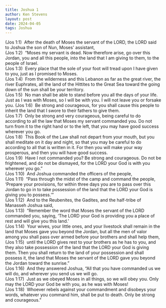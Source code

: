 ```yaml
---
title: Joshua 1
author: Ken Stevens
layout: post
date: 2024-04-05 
tags: Joshua
---
```

 (Jos 1:1)  After the death of Moses the servant of the LORD, the LORD said to Joshua the son of Nun, Moses' assistant,
 <br>
(Jos 1:2)  “Moses my servant is dead. Now therefore arise, go over this Jordan, you and all this people, into the land that I am giving to them, to the people of Israel.
<br>
(Jos 1:3)  Every place that the sole of your foot will tread upon I have given to you, just as I promised to Moses.
<br>
(Jos 1:4)  From the wilderness and this Lebanon as far as the great river, the river Euphrates, all the land of the Hittites to the Great Sea toward the going down of the sun shall be your territory.
<br>
(Jos 1:5)  No man shall be able to stand before you all the days of your life. Just as I was with Moses, so I will be with you. I will not leave you or forsake you.
<be>
(Jos 1:6)  Be strong and courageous, for you shall cause this people to inherit the land that I swore to their fathers to give them.
<br>
(Jos 1:7)  Only be strong and very courageous, being careful to do according to all the law that Moses my servant commanded you. Do not turn from it to the right hand or to the left, that you may have good success wherever you go.
<br>
(Jos 1:8)  This Book of the Law shall not depart from your mouth, but you shall meditate on it day and night, so that you may be careful to do according to all that is written in it. For then you will make your way prosperous, and then you will have good success.
<br>
(Jos 1:9)  Have I not commanded you? Be strong and courageous. Do not be frightened, and do not be dismayed, for the LORD your God is with you wherever you go.”
<br>
(Jos 1:10)  And Joshua commanded the officers of the people,
<br>
(Jos 1:11)  “Pass through the midst of the camp and command the people, ‘Prepare your provisions, for within three days you are to pass over this Jordan to go in to take possession of the land that the LORD your God is giving you to possess.’”
<br>
(Jos 1:12)  And to the Reubenites, the Gadites, and the half-tribe of Manasseh Joshua said,
<br>
(Jos 1:13)  “Remember the word that Moses the servant of the LORD commanded you, saying, ‘The LORD your God is providing you a place of rest and will give you this land.’
<br>
(Jos 1:14)  Your wives, your little ones, and your livestock shall remain in the land that Moses gave you beyond the Jordan, but all the men of valor among you shall pass over armed before your brothers and shall help them,
<br>
(Jos 1:15)  until the LORD gives rest to your brothers as he has to you, and they also take possession of the land that the LORD your God is giving them. Then you shall return to the land of your possession and shall possess it, the land that Moses the servant of the LORD gave you beyond the Jordan toward the sunrise.”
<br>
(Jos 1:16)  And they answered Joshua, “All that you have commanded us we will do, and wherever you send us we will go.
<br>
(Jos 1:17)  Just as we obeyed Moses in all things, so we will obey you. Only may the LORD your God be with you, as he was with Moses!
<br>
(Jos 1:18)  Whoever rebels against your commandment and disobeys your words, whatever you command him, shall be put to death. Only be strong and courageous.”
<br>


